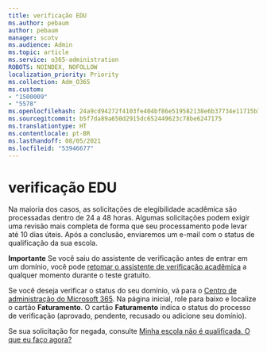 ```yaml
---
title: verificação EDU
ms.author: pebaum
author: pebaum
manager: scotv
ms.audience: Admin
ms.topic: article
ms.service: o365-administration
ROBOTS: NOINDEX, NOFOLLOW
localization_priority: Priority
ms.collection: Adm_O365
ms.custom:
- "1500009"
- "5578"
ms.openlocfilehash: 24a9cd94272f4103fe404bf86e519582138e6b37734e11715b72ebcd2de9d5cb
ms.sourcegitcommit: b5f7da89a650d2915dc652449623c78be6247175
ms.translationtype: HT
ms.contentlocale: pt-BR
ms.lasthandoff: 08/05/2021
ms.locfileid: "53946677"
---
```

# <a name="edu-verification"></a>verificação EDU

Na maioria dos casos, as solicitações de elegibilidade acadêmica são processadas dentro de 24 a 48 horas. Algumas solicitações podem exigir uma revisão mais completa de forma que seu processamento pode levar até 10 dias úteis. Após a conclusão, enviaremos um e-mail com o status de qualificação da sua escola.

**Importante** Se você saiu do assistente de verificação antes de entrar em um domínio, você pode [retomar o assistente de verificação acadêmica](https://go.microsoft.com/fwlink/p/?linkid=2135255) a qualquer momento durante o teste gratuito.

Se você deseja verificar o status do seu domínio, vá para o [Centro de administração do Microsoft 365](https://go.microsoft.com/fwlink/p/?linkid=2024339). Na página inicial, role para baixo e localize o cartão **Faturamento**. O cartão **Faturamento** indica o status do processo de verificação (aprovado, pendente, recusado ou adicione seu domínio).

Se sua solicitação for negada, consulte [Minha escola não é qualificada. O que eu faço agora?](https://docs.microsoft.com/microsoft-365/commerce/subscriptions/verify-academic-eligibility#my-school-isnt-eligible-what-do-i-do-now)